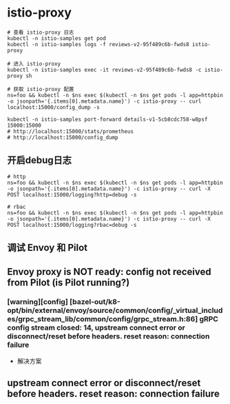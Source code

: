# istio-proxy

```shell
# 查看 istio-proxy 日志
kubectl -n istio-samples get pod
kubectl -n istio-samples logs -f reviews-v2-95f489c6b-fwds8 istio-proxy

# 进入 istio-proxy
kubectl -n istio-samples exec -it reviews-v2-95f489c6b-fwds8 -c istio-proxy sh

# 获取 istio-proxy 配置
ns=foo && kubectl -n $ns exec $(kubectl -n $ns get pods -l app=httpbin -o jsonpath='{.items[0].metadata.name}') -c istio-proxy -- curl localhost:15000/config_dump -s

kubectl -n istio-samples port-forward details-v1-5cb8cdc758-w8psf 15000:15000
# http://localhost:15000/stats/prometheus
# http://localhost:15000/config_dump
```

## 开启debug日志

```shell
# http
ns=foo && kubectl -n $ns exec $(kubectl -n $ns get pods -l app=httpbin -o jsonpath='{.items[0].metadata.name}') -c istio-proxy -- curl -X POST localhost:15000/logging?http=debug -s

# rbac
ns=foo && kubectl -n $ns exec $(kubectl -n $ns get pods -l app=httpbin -o jsonpath='{.items[0].metadata.name}') -c istio-proxy -- curl -X POST localhost:15000/logging?rbac=debug -s
```

## 调试 Envoy 和 Pilot

## Envoy proxy is NOT ready: config not received from Pilot (is Pilot running?)

### [warning][config] [bazel-out/k8-opt/bin/external/envoy/source/common/config/_virtual_includes/grpc_stream_lib/common/config/grpc_stream.h:86] gRPC config stream closed: 14, upstream connect error or disconnect/reset before headers. reset reason: connection failure

- 解决方案

## upstream connect error or disconnect/reset before headers. reset reason: connection failure
